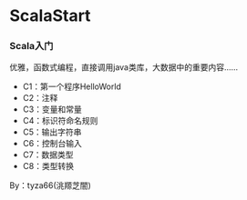 # ScalaStart
### Scala入门

优雅，函数式编程，直接调用java类库，大数据中的重要内容......

- C1：第一个程序HelloWorld
- C2：注释
- C3：变量和常量
- C4：标识符命名规则
- C5：输出字符串
- C6：控制台输入
- C7：数据类型
- C8：类型转换

By：tyza66(洮羱芝闇)